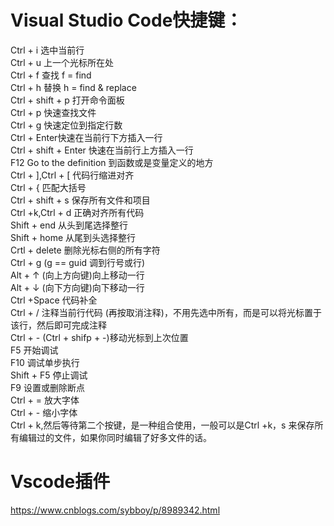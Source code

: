 # Visual Studio Code快捷键：

Ctrl + i 选中当前行   
Ctrl + u 上一个光标所在处   
Ctrl + f 查找 f = find   
Ctrl + h 替换 h = find & replace   
Ctrl + shift + p 打开命令面板   
Ctrl + p 快速查找文件   
Ctrl + g 快速定位到指定行数   
Ctrl + Enter快速在当前行下方插入一行    
Ctrl + shift + Enter 快速在当前行上方插入一行   
F12 Go to the definition 到函数或是变量定义的地方   
Ctrl + ],Ctrl + [ 代码行缩进对齐   
Ctrl + { 匹配大括号   
Ctrl + shift + s 保存所有文件和项目   
Ctrl +k,Ctrl + d 正确对齐所有代码   
Shift + end 从头到尾选择整行   
Shift + home 从尾到头选择整行   
Crtl + delete 删除光标右侧的所有字符   
Ctrl + g (g == guid 调到行号或行)   
Alt + ↑ (向上方向键)向上移动一行   
Alt + ↓ (向下方向键)向下移动一行   
Ctrl +Space 代码补全   
Ctrl + / 注释当前行代码 (再按取消注释)，不用先选中所有，而是可以将光标置于该行，然后即可完成注释   
Ctrl + - (Ctrl + shifp + -)移动光标到上次位置   
F5 开始调试   
F10 调试单步执行   
Shift + F5 停止调试   
F9 设置或删除断点   
Ctrl + = 放大字体   
Ctrl + - 缩小字体   
Ctrl + k,然后等待第二个按键，是一种组合使用，一般可以是Ctrl +k，s 来保存所有编辑过的文件，如果你同时编辑了好多文件的话。

# Vscode插件
https://www.cnblogs.com/sybboy/p/8989342.html
